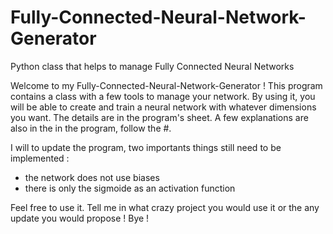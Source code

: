 # Fully-Connected-Neural-Network-Generator
Python class that helps to manage Fully Connected Neural Networks

Welcome to my Fully-Connected-Neural-Network-Generator !
This program contains a class with a few tools to manage your network. By using it, you will be able to create and train a neural network with whatever dimensions you want. The details are in the program's sheet.
A few explanations are also in the in the program, follow the #. 

I will to update the program, two importants things still need to be implemented : 
  - the network does not use biases
  - there is only the sigmoide as an activation function

Feel free to use it. Tell me in what crazy project you would use it or the any update you would propose ! 
Bye !


